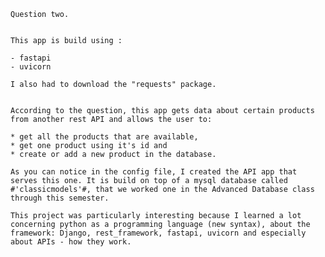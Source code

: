     Question two.


    This app is build using :
    
    - fastapi
    - uvicorn

    I also had to download the "requests" package.


    According to the question, this app gets data about certain products from another rest API and allows the user to:

    * get all the products that are available,
    * get one product using it's id and
    * create or add a new product in the database.

    As you can notice in the config file, I created the API app that serves this one. It is build on top of a mysql database called #'classicmodels'#, that we worked one in the Advanced Database class through this semester.

    This project was particularly interesting because I learned a lot concerning python as a programming language (new syntax), about the framework: Django, rest_framework, fastapi, uvicorn and especially about APIs - how they work.